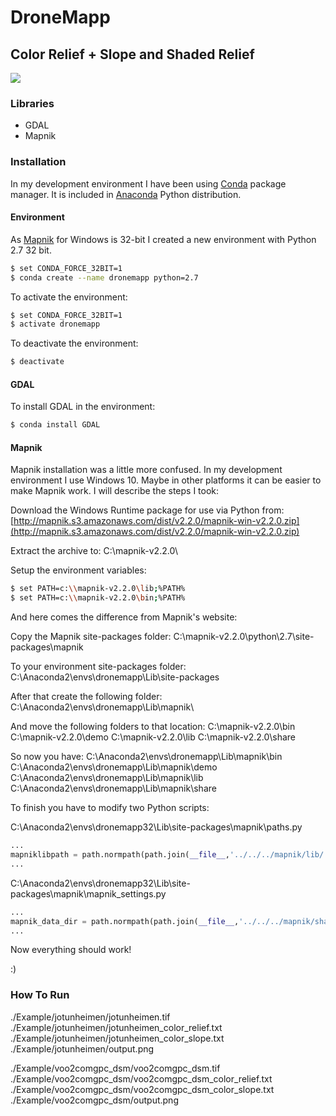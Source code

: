 # DroneMapp

## Color Relief + Slope and Shaded Relief

![](output.png)

### Libraries

- GDAL
- Mapnik

### Installation

In my development environment I have been using [Conda](http://conda.pydata.org/docs/index.html) package manager. It is included in [Anaconda](https://www.continuum.io/downloads) Python distribution.

#### Environment

As [Mapnik](http://mapnik.org/index.html) for Windows is 32-bit I created a new environment with Python 2.7 32 bit.

```bash
$ set CONDA_FORCE_32BIT=1
$ conda create --name dronemapp python=2.7
```

To activate the environment:

```bash
$ set CONDA_FORCE_32BIT=1
$ activate dronemapp
```

To deactivate the environment:

```bash
$ deactivate
```

#### GDAL

To install GDAL in the environment:

```bash
$ conda install GDAL
```

#### Mapnik

Mapnik installation was a little more confused. In my development environment I use Windows 10. Maybe in other platforms it can be easier to make Mapnik work. I will describe the steps I took:

Download the Windows Runtime package for use via Python from: 
[http://mapnik.s3.amazonaws.com/dist/v2.2.0/mapnik-win-v2.2.0.zip](http://mapnik.s3.amazonaws.com/dist/v2.2.0/mapnik-win-v2.2.0.zip)

Extract the archive to:
C:\mapnik-v2.2.0\

Setup the environment variables:

```bash
$ set PATH=c:\\mapnik-v2.2.0\lib;%PATH%
$ set PATH=c:\\mapnik-v2.2.0\bin;%PATH%
```

And here comes the difference from Mapnik's website:

Copy the Mapnik site-packages folder:
C:\mapnik-v2.2.0\python\2.7\site-packages\mapnik

To your environment site-packages folder:
C:\Anaconda2\envs\dronemapp\Lib\site-packages

After that create the following folder:
C:\Anaconda2\envs\dronemapp\Lib\mapnik\

And move the following folders to that location:
C:\mapnik-v2.2.0\bin
C:\mapnik-v2.2.0\demo
C:\mapnik-v2.2.0\lib
C:\mapnik-v2.2.0\share

So now you have:
C:\Anaconda2\envs\dronemapp\Lib\mapnik\bin
C:\Anaconda2\envs\dronemapp\Lib\mapnik\demo
C:\Anaconda2\envs\dronemapp\Lib\mapnik\lib
C:\Anaconda2\envs\dronemapp\Lib\mapnik\share

To finish you have to modify two Python scripts:

C:\Anaconda2\envs\dronemapp32\Lib\site-packages\mapnik\paths.py

```python
...
mapniklibpath = path.normpath(path.join(__file__,'../../../mapnik/lib/')) 
...
```

C:\Anaconda2\envs\dronemapp32\Lib\site-packages\mapnik\mapnik_settings.py

```python
...
mapnik_data_dir = path.normpath(path.join(__file__,'../../../mapnik/share/')) 
...
```

Now everything should work!

:)

### How To Run

./Example/jotunheimen/jotunheimen.tif ./Example/jotunheimen/jotunheimen_color_relief.txt ./Example/jotunheimen/jotunheimen_color_slope.txt ./Example/jotunheimen/output.png

./Example/voo2comgpc_dsm/voo2comgpc_dsm.tif ./Example/voo2comgpc_dsm/voo2comgpc_dsm_color_relief.txt ./Example/voo2comgpc_dsm/voo2comgpc_dsm_color_slope.txt ./Example/voo2comgpc_dsm/output.png